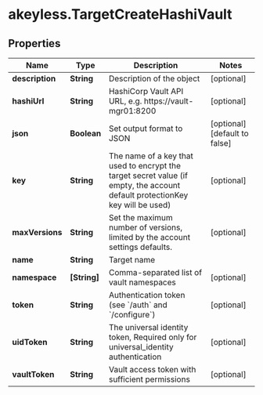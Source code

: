 # akeyless.TargetCreateHashiVault

## Properties

Name | Type | Description | Notes
------------ | ------------- | ------------- | -------------
**description** | **String** | Description of the object | [optional] 
**hashiUrl** | **String** | HashiCorp Vault API URL, e.g. https://vault-mgr01:8200 | [optional] 
**json** | **Boolean** | Set output format to JSON | [optional] [default to false]
**key** | **String** | The name of a key that used to encrypt the target secret value (if empty, the account default protectionKey key will be used) | [optional] 
**maxVersions** | **String** | Set the maximum number of versions, limited by the account settings defaults. | [optional] 
**name** | **String** | Target name | 
**namespace** | **[String]** | Comma-separated list of vault namespaces | [optional] 
**token** | **String** | Authentication token (see &#x60;/auth&#x60; and &#x60;/configure&#x60;) | [optional] 
**uidToken** | **String** | The universal identity token, Required only for universal_identity authentication | [optional] 
**vaultToken** | **String** | Vault access token with sufficient permissions | [optional] 


